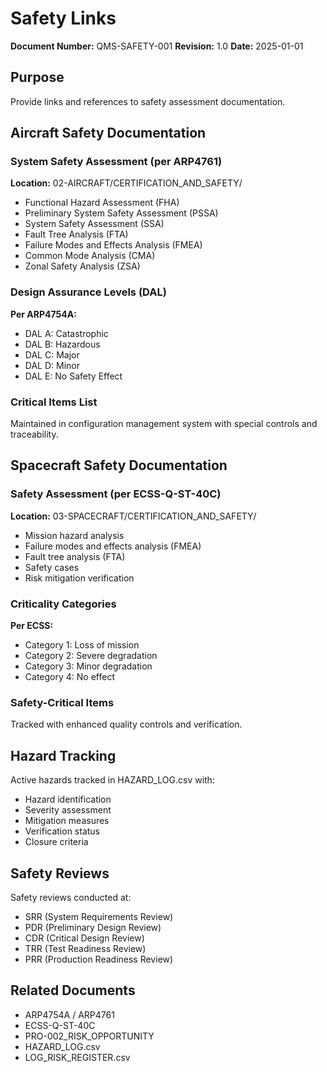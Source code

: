 # Safety Links

**Document Number:** QMS-SAFETY-001
**Revision:** 1.0
**Date:** 2025-01-01

## Purpose

Provide links and references to safety assessment documentation.

## Aircraft Safety Documentation

### System Safety Assessment (per ARP4761)

**Location:** 02-AIRCRAFT/CERTIFICATION_AND_SAFETY/

- Functional Hazard Assessment (FHA)
- Preliminary System Safety Assessment (PSSA)
- System Safety Assessment (SSA)
- Fault Tree Analysis (FTA)
- Failure Modes and Effects Analysis (FMEA)
- Common Mode Analysis (CMA)
- Zonal Safety Analysis (ZSA)

### Design Assurance Levels (DAL)

**Per ARP4754A:**
- DAL A: Catastrophic
- DAL B: Hazardous
- DAL C: Major
- DAL D: Minor
- DAL E: No Safety Effect

### Critical Items List

Maintained in configuration management system with special controls and traceability.

## Spacecraft Safety Documentation

### Safety Assessment (per ECSS-Q-ST-40C)

**Location:** 03-SPACECRAFT/CERTIFICATION_AND_SAFETY/

- Mission hazard analysis
- Failure modes and effects analysis (FMEA)
- Fault tree analysis (FTA)
- Safety cases
- Risk mitigation verification

### Criticality Categories

**Per ECSS:**
- Category 1: Loss of mission
- Category 2: Severe degradation
- Category 3: Minor degradation
- Category 4: No effect

### Safety-Critical Items

Tracked with enhanced quality controls and verification.

## Hazard Tracking

Active hazards tracked in HAZARD_LOG.csv with:
- Hazard identification
- Severity assessment
- Mitigation measures
- Verification status
- Closure criteria

## Safety Reviews

Safety reviews conducted at:
- SRR (System Requirements Review)
- PDR (Preliminary Design Review)
- CDR (Critical Design Review)
- TRR (Test Readiness Review)
- PRR (Production Readiness Review)

## Related Documents

- ARP4754A / ARP4761
- ECSS-Q-ST-40C
- PRO-002_RISK_OPPORTUNITY
- HAZARD_LOG.csv
- LOG_RISK_REGISTER.csv
